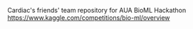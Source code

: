Cardiac's friends' team repository for AUA BioML Hackathon https://www.kaggle.com/competitions/bio-ml/overview
